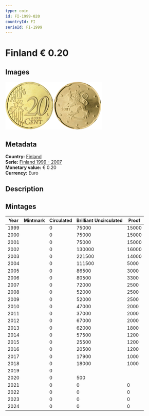 ```yaml
---
type: coin
id: FI-1999-020
countryId: FI
serieId: FI-1999
---
```


# Finland € 0.20

## Images

<img src="../../../Images/common-2002-020.webp" height="150" alt="Front image"><img src="Images/finland-1999-020.webp" height="150" alt="Back image">

## Metadata

**Country:** [Finland](../index.md)\
**Serie:** [Finland 1999 - 2007](index.md)\
**Monetary value:** € 0.20\
**Currency:** Euro

## Description

## Mintages

| Year | Mintmark | Circulated | Brilliant Uncirculated | Proof |
| ---- | -------- | ---------- | ---------------------- | ----- |
| 1999 |          | 0          | 75000                  | 15000 |
| 2000 |          | 0          | 75000                  | 15000 |
| 2001 |          | 0          | 75000                  | 15000 |
| 2002 |          | 0          | 130000                 | 16000 |
| 2003 |          | 0          | 221500                 | 14000 |
| 2004 |          | 0          | 111500                 | 5000  |
| 2005 |          | 0          | 86500                  | 3000  |
| 2006 |          | 0          | 80500                  | 3300  |
| 2007 |          | 0          | 72000                  | 2500  |
| 2008 |          | 0          | 52000                  | 2500  |
| 2009 |          | 0          | 52000                  | 2500  |
| 2010 |          | 0          | 47000                  | 2000  |
| 2011 |          | 0          | 37000                  | 2000  |
| 2012 |          | 0          | 67000                  | 2000  |
| 2013 |          | 0          | 62000                  | 1800  |
| 2014 |          | 0          | 57500                  | 1200  |
| 2015 |          | 0          | 25500                  | 1200  |
| 2016 |          | 0          | 20500                  | 1200  |
| 2017 |          | 0          | 17900                  | 1000  |
| 2018 |          | 0          | 18000                  | 1000  |
| 2019 |          | 0          |                        |       |
| 2020 |          | 0          | 500                    |       |
| 2021 |          | 0          | 0                      | 0     |
| 2022 |          | 0          | 0                      | 0     |
| 2023 |          | 0          | 0                      | 0     |
| 2024 |          | 0          | 0                      | 0     |
